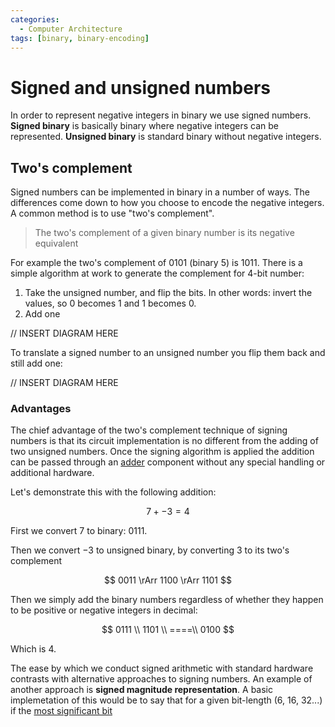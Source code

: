 ```yaml
---
categories:
  - Computer Architecture
tags: [binary, binary-encoding]
---
```


# Signed and unsigned numbers

In order to represent negative integers in binary we use signed numbers. **Signed binary** is basically binary where negative integers can be represented. **Unsigned binary** is standard binary without negative integers.

## Two's complement

Signed numbers can be implemented in binary in a number of ways. The differences come down to how you choose to encode the negative integers. A common method is to use "two's complement".

> The two's complement of a given binary number is its negative equivalent

For example the two's complement of $0101$ (binary 5) is $1011$. There is a simple algorithm at work to generate the complement for 4-bit number:

1. Take the unsigned number, and flip the bits. In other words: invert the values, so $0$ becomes $1$ and $1$ becomes $0$.
2. Add one

// INSERT DIAGRAM HERE

To translate a signed number to an unsigned number you flip them back and still add one:

// INSERT DIAGRAM HERE

### Advantages

The chief advantage of the two's complement technique of signing numbers is that its circuit implementation is no different from the adding of two unsigned numbers. Once the signing algorithm is applied the addition can be passed through an [adder](/Electronics/Digital_Circuits/Half_adder_and_full_adder.md) component without any special handling or additional hardware.

Let's demonstrate this with the following addition:

$$
    7 + -3 = 4
$$

First we convert $7$ to binary: $0111$.

Then we convert $-3$ to unsigned binary, by converting $3$ to its two's complement

$$
0011 \rArr 1100 \rArr 1101
$$

Then we simply add the binary numbers regardless of whether they happen to be positive or negative integers in decimal:

$$
0111 \\
1101 \\
====\\
0100
$$

Which is 4.

The ease by which we conduct signed arithmetic with standard hardware contrasts with alternative approaches to signing numbers. An example of another approach is **signed magnitude representation**. A basic implemetation of this would be to say that for a given bit-length (6, 16, 32...) if the [most significant bit](/Electronics/Digital_Circuits/Half_adder_and_full_adder.md#binary-arithmetic)

